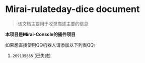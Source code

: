 # Mirai-rulateday-dice document 

> 该文档主要用于收录描述主要的信息

**本项目是Mirai-Console的插件项目**


如果想直接使用QQ机器人请添加以下列表QQ:
1. `209135855` (已失效)

